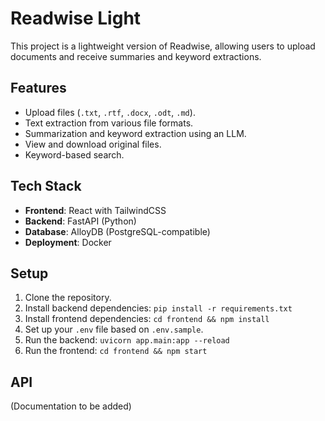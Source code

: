 # Readwise Light

This project is a lightweight version of Readwise, allowing users to upload documents and receive summaries and keyword extractions.

## Features

-   Upload files (`.txt`, `.rtf`, `.docx`, `.odt`, `.md`).
-   Text extraction from various file formats.
-   Summarization and keyword extraction using an LLM.
-   View and download original files.
-   Keyword-based search.

## Tech Stack

-   **Frontend**: React with TailwindCSS
-   **Backend**: FastAPI (Python)
-   **Database**: AlloyDB (PostgreSQL-compatible)
-   **Deployment**: Docker

## Setup

1.  Clone the repository.
2.  Install backend dependencies: `pip install -r requirements.txt`
3.  Install frontend dependencies: `cd frontend && npm install`
4.  Set up your `.env` file based on `.env.sample`.
5.  Run the backend: `uvicorn app.main:app --reload`
6.  Run the frontend: `cd frontend && npm start`

## API

(Documentation to be added)
